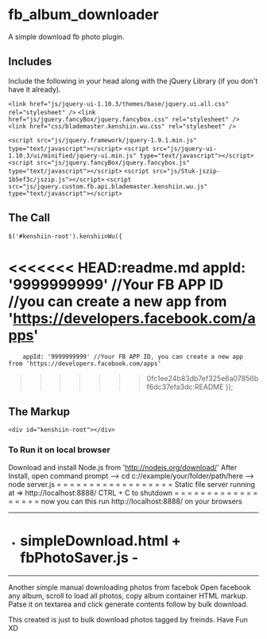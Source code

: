 # fb_album_downloader
A simple download fb photo plugin.

## Includes 
Include the following in your head along with the jQuery Library (if you don't have it already).

`<link href="js/jquery-ui-1.10.3/themes/base/jquery.ui.all.css" rel="stylesheet" />`
`<link href="js/jquery.fancyBox/jquery.fancybox.css" rel="stylesheet" />`
`<link href="css/blademaster.kenshiin.wu.css" rel="stylesheet" />`

`<script src="js/jquery.framework/jquery-1.9.1.min.js" type="text/javascript"></script>`
`<script src="js/jquery-ui-1.10.3/ui/minified/jquery-ui.min.js" type="text/javascript"></script>`
`<script src="js/jquery.fancyBox/jquery.fancybox.js" type="text/javascript"></script>`
`<script src="js/Stuk-jszip-1b5ef3c/jszip.js"></script>`
`<script src="js/jquery.custom.fb.api.blademaster.kenshiin.wu.js" type="text/javascript"></script>`

## The Call
	$('#kenshiin-root').kenshiinWu({
<<<<<<< HEAD:readme.md
		appId: '9999999999' //Your FB APP ID
		//you can create a new app from 'https://developers.facebook.com/apps' 	
=======
		appId: '9999999999' //Your FB APP ID, you can create a new app from 'https://developers.facebook.com/apps' 	
>>>>>>> 0fc1ee24b83db7ef325e6a07856bf6dc37efa3dc:README
	});

## The Markup
	<div id="kenshiin-root"></div>

### To Run it on local browser
Download and install Node.js from 'http://nodejs.org/download/'
After Install, open command prompt
--> cd c://example/your/folder/path/here
--> node server.js
= = = = = = = = = = = = = = = = = = 
Static file server running at
  => http://localhost:8888/
CTRL + C to shutdown
= = = = = = = = = = = = = = = = = = 
now you can this run http://localhost:8888/ on your browsers


- - - - - - - - - - - - - - - - - - - - - - -
-  # simpleDownload.html + fbPhotoSaver.js  -
- - - - - - - - - - - - - - - - - - - - - - -
Another simple manual downloading photos from facebok
Open facebook any album, scroll to load all photos, copy album container HTML markup.
Patse it on textarea and click generate contents follow by bulk download.


This created is just to bulk download photos tagged by freinds.
Have Fun XD
